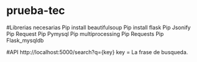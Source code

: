 # prueba-tec


#Librerias necesarias 
Pip install beautifulsoup
Pip install flask
Pip Jsonify
Pip Request
Pip Pymysql
Pip multiprocessing
Pip Requests
Pip Flask_mysqldb

#API
http://localhost:5000/search?q={key}
key = La frase de busqueda. 
